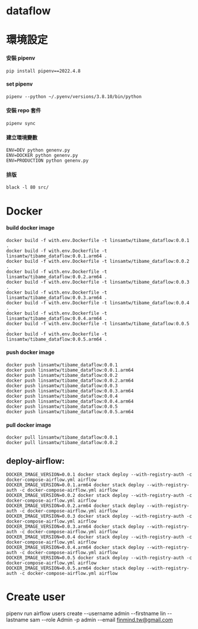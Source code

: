 # dataflow

# 環境設定

#### 安裝 pipenv

    pip install pipenv==2022.4.8

#### set pipenv

    pipenv --python ~/.pyenv/versions/3.8.10/bin/python

#### 安裝 repo 套件

    pipenv sync

#### 建立環境變數

    ENV=DEV python genenv.py
    ENV=DOCKER python genenv.py
    ENV=PRODUCTION python genenv.py

#### 排版

    black -l 80 src/

# Docker

#### build docker image

    docker build -f with.env.Dockerfile -t linsamtw/tibame_dataflow:0.0.1 .
    docker build -f with.env.Dockerfile -t linsamtw/tibame_dataflow:0.0.1.arm64 .
    docker build -f with.env.Dockerfile -t linsamtw/tibame_dataflow:0.0.2 .
    docker build -f with.env.Dockerfile -t linsamtw/tibame_dataflow:0.0.2.arm64 .
    docker build -f with.env.Dockerfile -t linsamtw/tibame_dataflow:0.0.3 .
    docker build -f with.env.Dockerfile -t linsamtw/tibame_dataflow:0.0.3.arm64 .
    docker build -f with.env.Dockerfile -t linsamtw/tibame_dataflow:0.0.4 .
    docker build -f with.env.Dockerfile -t linsamtw/tibame_dataflow:0.0.4.arm64 .
    docker build -f with.env.Dockerfile -t linsamtw/tibame_dataflow:0.0.5 .
    docker build -f with.env.Dockerfile -t linsamtw/tibame_dataflow:0.0.5.arm64 .

#### push docker image

    docker push linsamtw/tibame_dataflow:0.0.1
    docker push linsamtw/tibame_dataflow:0.0.1.arm64
    docker push linsamtw/tibame_dataflow:0.0.2
    docker push linsamtw/tibame_dataflow:0.0.2.arm64
    docker push linsamtw/tibame_dataflow:0.0.3
    docker push linsamtw/tibame_dataflow:0.0.3.arm64
    docker push linsamtw/tibame_dataflow:0.0.4
    docker push linsamtw/tibame_dataflow:0.0.4.arm64
    docker push linsamtw/tibame_dataflow:0.0.5
    docker push linsamtw/tibame_dataflow:0.0.5.arm64

#### pull docker image

    docker pull linsamtw/tibame_dataflow:0.0.1
    docker pull linsamtw/tibame_dataflow:0.0.2

## deploy-airflow:
	DOCKER_IMAGE_VERSION=0.0.1 docker stack deploy --with-registry-auth -c docker-compose-airflow.yml airflow
	DOCKER_IMAGE_VERSION=0.0.1.arm64 docker stack deploy --with-registry-auth -c docker-compose-airflow.yml airflow
	DOCKER_IMAGE_VERSION=0.0.2 docker stack deploy --with-registry-auth -c docker-compose-airflow.yml airflow
	DOCKER_IMAGE_VERSION=0.0.2.arm64 docker stack deploy --with-registry-auth -c docker-compose-airflow.yml airflow
	DOCKER_IMAGE_VERSION=0.0.3 docker stack deploy --with-registry-auth -c docker-compose-airflow.yml airflow
	DOCKER_IMAGE_VERSION=0.0.3.arm64 docker stack deploy --with-registry-auth -c docker-compose-airflow.yml airflow
	DOCKER_IMAGE_VERSION=0.0.4 docker stack deploy --with-registry-auth -c docker-compose-airflow.yml airflow
	DOCKER_IMAGE_VERSION=0.0.4.arm64 docker stack deploy --with-registry-auth -c docker-compose-airflow.yml airflow
	DOCKER_IMAGE_VERSION=0.0.5 docker stack deploy --with-registry-auth -c docker-compose-airflow.yml airflow
	DOCKER_IMAGE_VERSION=0.0.5.arm64 docker stack deploy --with-registry-auth -c docker-compose-airflow.yml airflow

# Create user
pipenv run airflow users create --username admin --firstname lin --lastname sam --role Admin -p admin --email finmind.tw@gmail.com